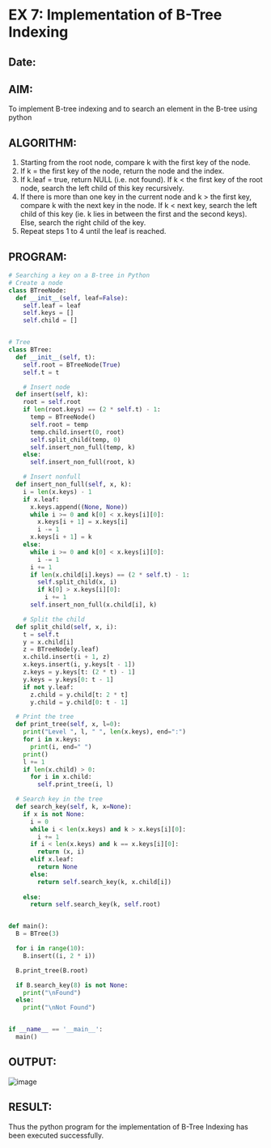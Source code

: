 # EX 7: Implementation of B-Tree Indexing
## Date: 
## AIM: 
To implement B-tree indexing and to search an element in the B-tree using python
## ALGORITHM:

1. Starting from the root node, compare k with the first key of the node.
2. If k = the first key of the node, return the node and the index.
3. If k.leaf = true, return NULL (i.e. not found).
If k < the first key of the root node, search the left child of this key recursively.
4. If there is more than one key in the current node and k > the first key, compare k with the next key in the node.
If k < next key, search the left child of this key (ie. k lies in between the first and the second keys).
Else, search the right child of the key.
5. Repeat steps 1 to 4 until the leaf is reached.
## PROGRAM:
  
``` python
# Searching a key on a B-tree in Python
# Create a node
class BTreeNode:
  def __init__(self, leaf=False):
    self.leaf = leaf
    self.keys = []
    self.child = []


# Tree
class BTree:
  def __init__(self, t):
    self.root = BTreeNode(True)
    self.t = t

    # Insert node
  def insert(self, k):
    root = self.root
    if len(root.keys) == (2 * self.t) - 1:
      temp = BTreeNode()
      self.root = temp
      temp.child.insert(0, root)
      self.split_child(temp, 0)
      self.insert_non_full(temp, k)
    else:
      self.insert_non_full(root, k)

    # Insert nonfull
  def insert_non_full(self, x, k):
    i = len(x.keys) - 1
    if x.leaf:
      x.keys.append((None, None))
      while i >= 0 and k[0] < x.keys[i][0]:
        x.keys[i + 1] = x.keys[i]
        i -= 1
      x.keys[i + 1] = k
    else:
      while i >= 0 and k[0] < x.keys[i][0]:
        i -= 1
      i += 1
      if len(x.child[i].keys) == (2 * self.t) - 1:
        self.split_child(x, i)
        if k[0] > x.keys[i][0]:
          i += 1
      self.insert_non_full(x.child[i], k)

    # Split the child
  def split_child(self, x, i):
    t = self.t
    y = x.child[i]
    z = BTreeNode(y.leaf)
    x.child.insert(i + 1, z)
    x.keys.insert(i, y.keys[t - 1])
    z.keys = y.keys[t: (2 * t) - 1]
    y.keys = y.keys[0: t - 1]
    if not y.leaf:
      z.child = y.child[t: 2 * t]
      y.child = y.child[0: t - 1]

  # Print the tree
  def print_tree(self, x, l=0):
    print("Level ", l, " ", len(x.keys), end=":")
    for i in x.keys:
      print(i, end=" ")
    print()
    l += 1
    if len(x.child) > 0:
      for i in x.child:
        self.print_tree(i, l)

  # Search key in the tree
  def search_key(self, k, x=None):
    if x is not None:
      i = 0
      while i < len(x.keys) and k > x.keys[i][0]:
        i += 1
      if i < len(x.keys) and k == x.keys[i][0]:
        return (x, i)
      elif x.leaf:
        return None
      else:
        return self.search_key(k, x.child[i])
      
    else:
      return self.search_key(k, self.root)


def main():
  B = BTree(3)

  for i in range(10):
    B.insert((i, 2 * i))

  B.print_tree(B.root)

  if B.search_key(8) is not None:
    print("\nFound")
  else:
    print("\nNot Found")


if __name__ == '__main__':
  main()
```
## OUTPUT:
![image](https://github.com/dineshgl/EX-7-Implementation-of-BTree-Indexing/assets/143793356/a0988958-d08d-4bf3-a518-f46af62ca388)

## RESULT:
Thus the python program for the implementation of B-Tree Indexing has been executed successfully.

